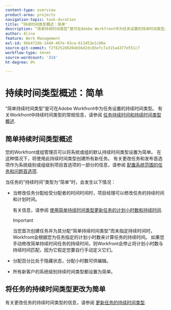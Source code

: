 ```yaml
---
content-type: overview
product-area: projects
navigation-topic: task-duration
title: “持续时间类型概述：简单'
description: “简单持续时间类型”是可在Adobe Workfront中为任务设置的持续时间类型。 有关Workfront中持续时间类型的常规信息，请参阅任务持续时间和持续时间类型概述。
author: Alina
feature: Work Management
exl-id: 9bb472db-1448-467e-93ca-611453e1c00a
source-git-commit: f2f825280204b56d2dc85efc7a315a4377e551c7
workflow-type: tm+mt
source-wordcount: '314'
ht-degree: 0%

---
```


# 持续时间类型概述：简单

“简单持续时间类型”是可在Adobe Workfront中为任务设置的持续时间类型。 有关Workfront中持续时间类型的常规信息，请参阅 [任务持续时间和持续时间类型概述](../../../manage-work/tasks/taskdurtn/task-duration-and-duration-type.md).

## 简单持续时间类型概述

您的Workfront或组管理员可以将系统或组的默认持续时间类型设置为简单。 在这种情况下，将使用此持续时间类型创建所有新任务。 有关更改任务和发布首选项作为系统级别或组级别项目首选项的一部分的信息，请参阅 [配置系统范围的任务和问题首选项](../../../administration-and-setup/set-up-workfront/configure-system-defaults/set-task-issue-preferences.md).

当任务的“持续时间”类型为“简单”时，会发生以下情况：

* 当修改任务分配给受分配者的时间时间时，项目经理可以修改任务的持续时间和计划时间。

   有关信息，请参阅 [使用简单持续时间类型更新任务的计划小时数和持续时间](../../../manage-work/tasks/taskdurtn/update-planned-hours-duration-for-simple-duration-task.md).

   >[!IMPORTANT]
   >
   >当您首次创建任务并为其分配“简单持续时间类型”而未指定持续时间时，Workfront会根据您为任务指定的计划小时数来计算任务的持续时间。 如果您手动修改简单持续时间任务的持续时间，则Workfront会停止将计划小时数与持续时间匹配，因为它假定您要自行手动定义它们。

* 分配百分比处于隐藏状态，分配小时数可供编辑。
* 所有新客户的系统级别持续时间类型都设置为简单。

## 将任务的持续时间类型更改为简单

有关更改任务的持续时间类型的信息，请参阅 [更新任务的持续时间类型](../../../manage-work/tasks/taskdurtn/update-duration-type-of-task.md).

<!--
<p data-mc-conditions="QuicksilverOrClassic.Draft mode">(NOTE: replaced with new article linked above)</p>
-->

<!--
<ol data-mc-conditions="QuicksilverOrClassic.Draft mode">
<li value="1">Go to a task for which you want to change the Duration Type.</li>
<li value="2"> <p data-mc-conditions="QuicksilverOrClassic.Quicksilver">Click <strong>Task Details</strong> in the left panel, then in the Overview area double click <strong>Duration Type</strong>. </p> </li>
<li value="3"> <p>Select <strong>Simple</strong> from the drop-down menu.</p> </li>
<li value="4">Click <strong>Save</strong> <strong>Changes</strong><strong>.</strong></li>
</ol>
-->
